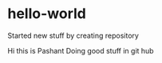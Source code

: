# hello-world
Started new stuff by creating repository

Hi this is Pashant
Doing good stuff in git hub
